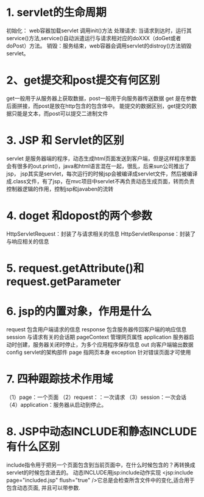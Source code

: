 # 1. servlet的生命周期
初始化： web容器加载servlet 调用init()方法
处理请求: 当请求到达时，运行其service()方法,service()自动派遣运行与请求相对应的doXXX（doGet或者doPost）方法。
销毁：服务结束，web容器会调用servlet的distroy()方法销毁servlet。

# 2、get提交和post提交有何区别
get一般用于从服务器上获取数据，post一般用于向服务器传送数据
get 是在参数后面拼接，而post是放在http包含的包含体中。
能提交的数据区别，get提交的数据只能是文本，而post可以提交二进制文件

# 3. JSP 和 Servlet的区别
servlet 是服务器端的程序，动态生成html页面发送到客户端，但是这样程序里面会有很多的out.print()，java和html语言混在一起，很乱，后来sun公司推出了jsp，
jsp其实是servlet，每次运行的时候jsp会被编译成servlet文件，然后被编译成.class文件，有了jsp，在mvc项目中servlet不再负责动态生成页面，转而负责控制器逻辑的作用，控制jsp和javaben的流转

# 4. doget 和dopost的两个参数
HttpServletRequest：封装了与请求相关的信息
HttpServletResponse：封装了与响应相关的信息

# 5. request.getAttribute()和request.getParameter

# 6. jsp的内置对象，作用是什么
request         包含用户端请求的信息
response        包含服务器传回客户端的响应信息
session         与请求有关的会话期
pageContext     管理网页属性
application     服务器启动时创建，服务器关闭时停止，为多个应用程序保存信息
out             向客户端输出数据
config          servlet的架构部件
page            指网页本身
exception       针对错误页面才可使用

# 7. 四种跟踪技术作用域
（1）page：一个页面
（2）request：：一次请求
（3）session：一次会话
（4）application：服务器从启动到停止。

# 8. JSP中动态INCLUDE和静态INCLUDE有什么区别

include指令用于把另一个页面包含到当前页面中，在什么时候包含的？再转换成servlet的时候包含进去的。
动态INCLUDE用jsp:include动作实现 <jsp:include page="included.jsp" flush="true" />它总是会检查所含文件中的变化,适合用于包含动态页面,
并且可以带参数.

